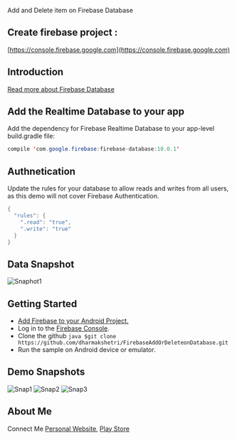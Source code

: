 
Add and Delete item on Firebase Database

## Create firebase project :
[https://console.firebase.google.com](https://console.firebase.google.com)

## Introduction

  [Read more about Firebase Database](https://firebase.google.com/docs/database)

## Add the Realtime Database to your app

Add the dependency for Firebase Realtime Database to your app-level build.gradle file:

```java 
compile 'com.google.firebase:firebase-database:10.0.1' 
```
## Authnetication
Update the rules for your database to allow reads and writes from all users, as this demo will not cover Firebase Authentication.
```java
{
  "rules": {
    ".read": "true",
    ".write": "true"
  }
}
```
## Data Snapshot

![Snaphot1](https://raw.githubusercontent.com/dharmakshetri/FirebaseAddOrDeleteonDatabase/master/Screen%20Shot%202017-08-30%20at%206.10.41%20PM.png)

## Getting Started

* [Add Firebase to your Android Project.](https://firebase.google.com/docs/android/setup)
* Log in to the [Firebase Console](https://console.firebase.google.com/).
* Clone the github ```java $git clone https://github.com/dharmakshetri/FirebaseAddOrDeleteonDatabase.git ```
* Run the sample on Android device or emulator.

## Demo Snapshots
![Snap1](https://raw.githubusercontent.com/dharmakshetri/FirebaseAddOrDeleteonDatabase/master/device-2016-12-20-153016.png)
![Snap2](https://raw.githubusercontent.com/dharmakshetri/FirebaseAddOrDeleteonDatabase/master/device-2016-12-20-153138.png)
![Snap3](https://raw.githubusercontent.com/dharmakshetri/FirebaseAddOrDeleteonDatabase/master/device-2016-12-20-153205.png)

## About Me

Connect Me [Personal Website](http://dharmakshetri.me/), [Play Store](https://play.google.com/store/search?q=kshetri%20dharma&pcampaignid=MKT-Other-global-all-co-prtnr-py-PartBadge-Mar2515-1)
